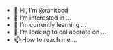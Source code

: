 - 👋 Hi, I’m @ranitbcd
- 👀 I’m interested in ...
- 🌱 I’m currently learning ...
- 💞️ I’m looking to collaborate on ...
- 📫 How to reach me ...

<!---
ranitbcd/ranitbcd is a ✨ special ✨ repository because its `README.md` (this file) appears on your GitHub profile.
You can click the Preview link to take a look at your changes.
--->
